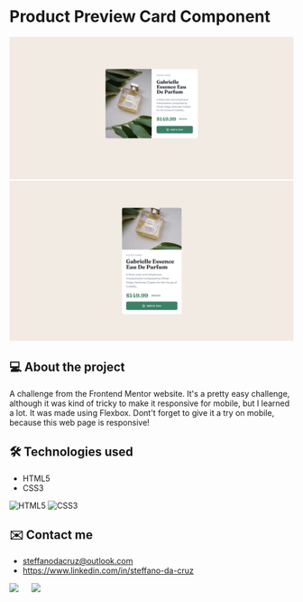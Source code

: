 # Product Preview Card Component
![Product Preview](/assets/images/readme-preview-desktop.png)
![Product Preview](/assets/images/readme-preview-mobile.png)

## 💻 About the project
A challenge from the Frontend Mentor website. It's a pretty easy challenge, although it was kind of tricky to make it responsive for mobile, but I learned a lot. It was made using Flexbox. Dont't forget to give it a try on mobile, because this web page is responsive!

## 🛠 Technologies used
- HTML5
- CSS3

![HTML5](https://img.shields.io/badge/HTML5-E34F26?style=for-the-badge&logo=html5&logoColor=white)
![CSS3](https://img.shields.io/badge/CSS3-1572B6?style=for-the-badge&logo=css3&logoColor=white)

## ✉️ Contact me
- steffanodacruz@outlook.com
- https://www.linkedin.com/in/steffano-da-cruz

<a href="mailto:steffanodacruz@outlook.com"><img src="https://img.shields.io/badge/Outlook-blue?style=for-the-badge&logo=microsoftoutlook" style="margin-right: 2vw" target="_blank"></a>
<a href="https://www.linkedin.com/in/steffano-da-cruz/" target="_blank"><img src="https://img.shields.io/badge/-LinkedIn-%230077B5?style=for-the-badge&logo=linkedin&logoColor=white" style="margin-right: 2vw" target="_blank"></a>

